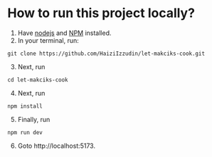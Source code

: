 # How to run this project locally?

1. Have [nodejs](https://nodejs.org) and [NPM](https://www.npmjs.com) installed.
2. In your terminal, run: 
```
git clone https://github.com/HaiziIzzudin/let-makciks-cook.git
```

3. Next, run
```
cd let-makciks-cook
```

4. Next, run
```
npm install
```

5. Finally, run
```
npm run dev
```
6. Goto http://localhost:5173.